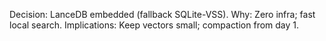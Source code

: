 Decision: LanceDB embedded (fallback SQLite-VSS).
Why: Zero infra; fast local search.
Implications: Keep vectors small; compaction from day 1.
